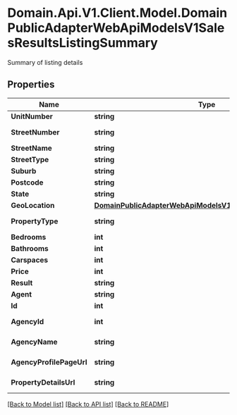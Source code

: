 # Domain.Api.V1.Client.Model.DomainPublicAdapterWebApiModelsV1SalesResultsListingSummary
Summary of listing details
## Properties

Name | Type | Description | Notes
------------ | ------------- | ------------- | -------------
**UnitNumber** | **string** | Gets or Sets UnitNumber | [optional] 
**StreetNumber** | **string** | Gets or Sets StreetNumber | [optional] 
**StreetName** | **string** | Gets or Sets StreetName | [optional] 
**StreetType** | **string** | Gets or Sets StreetType | [optional] 
**Suburb** | **string** | Gets or Sets Suburb | [optional] 
**Postcode** | **string** | Gets or Sets Postcode | [optional] 
**State** | **string** | Gets or Sets State | [optional] 
**GeoLocation** | [**DomainPublicAdapterWebApiModelsV1SalesResultsGeoLocation**](DomainPublicAdapterWebApiModelsV1SalesResultsGeoLocation.md) |  | [optional] 
**PropertyType** | **string** | Gets or Sets PropertyType | [optional] 
**Bedrooms** | **int** | Gets or Sets Bedrooms | [optional] 
**Bathrooms** | **int** | Gets or Sets Bathrooms | [optional] 
**Carspaces** | **int** | Gets or Sets Carspaces | [optional] 
**Price** | **int** | Gets or Sets Price | [optional] 
**Result** | **string** | Gets or Sets Result | [optional] 
**Agent** | **string** | Gets or Sets Agent | [optional] 
**Id** | **int** | Gets or Sets the listing id | [optional] 
**AgencyId** | **int** | Gets or Sets DomainAgencyId | [optional] 
**AgencyName** | **string** | Gets or Sets AgencyName | [optional] 
**AgencyProfilePageUrl** | **string** | Gets or Sets AgencyProfilePageUrl | [optional] 
**PropertyDetailsUrl** | **string** | Gets or Sets DomainPropertyDetailsUrl | [optional] 

[[Back to Model list]](../README.md#documentation-for-models) [[Back to API list]](../README.md#documentation-for-api-endpoints) [[Back to README]](../README.md)

